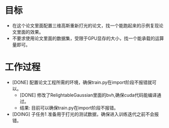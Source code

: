 # 目标
- 在这个论文里面配置三维高斯重新打光的论文，找一个能跑起来的示例复现论文里面的效果。
- 不要求使用论文里面的数据集，受限于GPU显存的大小，找一个能承载的运算量即可。

# 工作过程
- [DONE] 配置论文工程所需的环境，确保train.py在import阶段不报错就可以。
	- [DONE] 修改了RelightableGaussian里面的bvh,确保cuda代码能编译通过。
	- 结果: 目前可以确保train.py在import阶段不报错。
- [DOING] 子任务1 准备用于打光的测试数据，确保进入训练迭代之前不会报错。